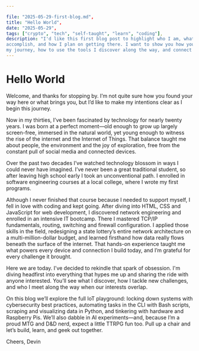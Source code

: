 ```yaml
---

file: "2025-05-29-first-blog.md",
title: "Hello World",
date: "2025-05-29",
tags: ["crypto", "tech", "self-taught", "learn", "coding"],
description: "I'd like this first blog post to highlight who I am, what I am setting out to 
accomplish, and how I plan on getting there. I want to show you how you can benefit from following 
my journey, how to use the tools I discover along the way, and connect with me or get involved in different ways."
---
```


# Hello World

Welcome, and thanks for stopping by. I’m not quite sure how you found your way here or what brings you, but I’d like to make my intentions clear as I begin this journey.

Now in my thirties, I’ve been fascinated by technology for nearly twenty years. I was born at a perfect moment—old enough to grow up largely screen-free, immersed in the natural world, yet young enough to witness the rise of the internet and the Internet of Things. That balance taught me about people, the environment and the joy of exploration, free from the constant pull of social media and connected devices.

Over the past two decades I’ve watched technology blossom in ways I could never have imagined. I’ve never been a great traditional student, so after leaving high school early I took an unconventional path. I enrolled in software engineering courses at a local college, where I wrote my first programs.

Although I never finished that course because I needed to support myself, I fell in love with coding and kept going. After diving into HTML, CSS and JavaScript for web development, I discovered network engineering and enrolled in an intensive IT bootcamp. There I mastered TCP/IP fundamentals, routing, switching and firewall configuration. I applied those skills in the field, redesigning a state lottery’s entire network architecture on a multi-million-dollar budget, and learned firsthand how data really flows beneath the surface of the internet. That hands-on experience taught me what powers every device and connection I build today, and I’m grateful for every challenge it brought.

Here we are today. I’ve decided to rekindle that spark of obsession. I'm diving headfirst into everything that hypes me up and sharing the ride with anyone interested. You’ll see what I discover, how I tackle new challenges, and who I meet along the way when our interests overlap.

On this blog we’ll explore the full IoT playground: locking down systems with cybersecurity best practices, automating tasks in the CLI with Bash scripts, scraping and visualizing data in Python, and tinkering with hardware and Raspberry Pis. We’ll also dabble in AI experiments—and, because I’m a proud MTG and D&D nerd, expect a little TTRPG fun too. Pull up a chair and let’s build, learn, and geek out together.

Cheers,
Devin 